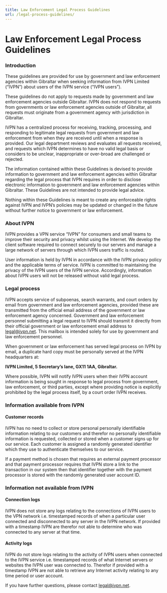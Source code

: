 ```yaml
---
title: Law Enforcement Legal Process Guidelines
url: /legal-process-guidelines/
---
```

# Law Enforcement Legal Process Guidelines

### Introduction

These guidelines are provided for use by government and law enforcement agencies within Gibraltar when seeking information from IVPN Limited (“IVPN”) about users of the IVPN service (“IVPN users”).

These guidelines do not apply to requests made by government and law enforcement agencies outside Gibraltar. IVPN does not respond to requests from governments or law enforcement agencies outside of Gibraltar, all requests must originate from a government agency with jurisdiction in Gibraltar.

IVPN has a centralized process for receiving, tracking, processing, and responding to legitimate legal requests from government and law enforcement from when they are received until when a response is provided. Our legal department reviews and evaluates all requests received, and requests which IVPN determines to have no valid legal basis or considers to be unclear, inappropriate or over-broad are challenged or rejected.

The information contained within these Guidelines is devised to provide information to government and law enforcement agencies within Gibraltar regarding the legal process that IVPN requires in order to disclose electronic information to government and law enforcement agencies within Gibraltar. These Guidelines are not intended to provide legal advice.

Nothing within these Guidelines is meant to create any enforceable rights against IVPN and IVPN’s policies may be updated or changed in the future without further notice to government or law enforcement.

### About IVPN

IVPN provides a VPN service “IVPN” for consumers and small teams to improve their security and privacy whilst using the Internet. We develop the client software required to connect securely to our servers and manage a large network of servers through which IVPN users traffic is routed.

User information is held by IVPN in accordance with the IVPN privacy policy and the applicable terms of service. IVPN is committed to maintaining the privacy of the IVPN users of the IVPN service. Accordingly, information about IVPN users will not be released without valid legal process.

### Legal process

IVPN accepts service of subpoenas, search warrants, and court orders by email from government and law enforcement agencies, provided these are transmitted from the official email address of the government or law enforcement agency concerned. Government and law enforcement personnel submitting a legal request to IVPN should transmit it directly from their official government or law enforcement email address to [legal@ivpn.net](mailto:legal@ivpn.net). This mailbox is intended solely for use by government and law enforcement personnel.

When government or law enforcement has served legal process on IVPN by email, a duplicate hard copy must be personally served at the IVPN headquarters at:

**IVPN Limited, 5 Secretary’s lane, GX11 1AA, Gibraltar.**

Where possible, IVPN will notify IVPN users when their IVPN account information is being sought in response to legal process from government, law enforcement, or third parties, except where providing notice is explicitly prohibited by the legal process itself, by a court order IVPN receives.

### Information available from IVPN

#### Customer records

IVPN has no need to collect or store personal personally identifiable information relating to our customers and therefor no personally identifiable information is requested, collected or stored when a customer signs up for our service. Each customer is assigned a randomly generated identifier which they use to authenticate themselves to our service.

If a payment method is chosen that requires an external payment processor and that payment processor requires that IVPN store a link to the transaction in our system then that identifier together with the payment processor is stored with the randomly generated user account ID.

### Information not available from IVPN

#### Connection logs

IVPN does not store any logs relating to the connections of IVPN users to the VPN network i.e. timestamped records of when a particular user connected and disconnected to any server in the IVPN network. If provided with a timestamp IVPN are therefor not able to determine who was connected to any server at that time.

#### Activity logs

IVPN do not store logs relating to the activity of IVPN users when connected to the IVPN service i.e. timestamped records of what Internet servers or websites the IVPN user was connected to. Therefor if provided with a timestamp IVPN are not able to retrieve any Internet activity relating to any time period or user account.

If you have further questions, please contact [legal@ivpn.net](mailto:legal@ivpn.net).
